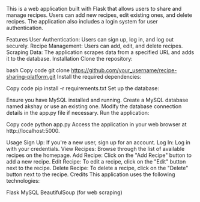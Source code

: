 This is a web application built with Flask that allows users to share and manage recipes. Users can add new recipes, edit existing ones, and delete recipes. The application also includes a login system for user authentication.

Features
User Authentication: Users can sign up, log in, and log out securely.
Recipe Management: Users can add, edit, and delete recipes.
Scraping Data: The application scrapes data from a specified URL and adds it to the database.
Installation
Clone the repository:

bash
Copy code
git clone https://github.com/your_username/recipe-sharing-platform.git
Install the required dependencies:

Copy code
pip install -r requirements.txt
Set up the database:

Ensure you have MySQL installed and running.
Create a MySQL database named akshay or use an existing one.
Modify the database connection details in the app.py file if necessary.
Run the application:

Copy code
python app.py
Access the application in your web browser at http://localhost:5000.

Usage
Sign Up: If you're a new user, sign up for an account.
Log In: Log in with your credentials.
View Recipes: Browse through the list of available recipes on the homepage.
Add Recipe: Click on the "Add Recipe" button to add a new recipe.
Edit Recipe: To edit a recipe, click on the "Edit" button next to the recipe.
Delete Recipe: To delete a recipe, click on the "Delete" button next to the recipe.
Credits
This application uses the following technologies:

Flask
MySQL
BeautifulSoup (for web scraping)
